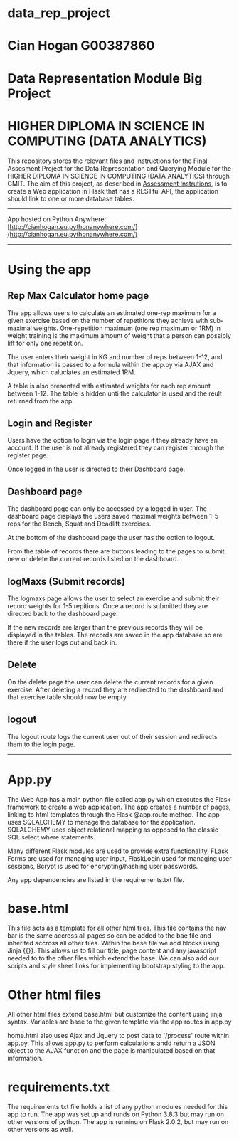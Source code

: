 # data_rep_project
# Cian Hogan G00387860
# Data Representation Module Big Project
# HIGHER DIPLOMA IN SCIENCE IN COMPUTING (DATA ANALYTICS)

This repository stores the relevant files and instructions for the Final Assesment Project for the Data Representation and Querying Module for the HIGHER DIPLOMA IN SCIENCE IN COMPUTING (DATA ANALYTICS) through GMIT.
The aim of this project, as described in [Assessment Instrutions](https://learnonline.gmit.ie/pluginfile.php/457695/mod_resource/content/8/Project%20Description.pdf), is to create a Web application in Flask that has a RESTful API, the application should link to one or more database tables.
***
App hosted on Python Anywhere: [http://cianhogan.eu.pythonanywhere.com/](http://cianhogan.eu.pythonanywhere.com/)
***
# Using the app
## Rep Max Calculator home page
The app allows users to calculate an estimated one-rep maximum for a given exercise based on the number of repetitions they achieve with sub-maximal weights.
One-repetition maximum (one rep maximum or 1RM) in weight training is the maximum amount of weight that a person can possibly lift for only one repetition.

The user enters their weight in KG and number of reps between 1-12, and that information is passed to a formula within the app.py via AJAX and Jquery, which caluclates an estimated 1RM.

A table is also presented with estimated weights for each rep amount between 1-12. The table is hidden unti the calculator is used and the reult returned from the app.

## Login and Register
Users have the option to login via the login page if they already have an account.
If the user is not already registered they can register through the register page.

Once logged in the user is directed to their Dashboard page.

## Dashboard page
The dashboard page can only be accessed by a logged in user.
The dashboard page displays the users saved maximal weights between 1-5 reps for the Bench, Squat and Deadlift exercises.

At the bottom of the dashboard page the user has the option to logout.

From the table of records there are buttons leading to the pages to submit new or delete the current records listed on the dashboard.

## logMaxs (Submit records)
The logmaxs page allows the user to select an exercise and submit their record weights for 1-5 repitions. Once a record is submitted they are directed back to the dashboard page. 

If the new records are larger than the previous records they will be displayed in the tables. The records are saved in the app database so are there if the user logs out and back in.

## Delete
On the delete page the user can delete the current records for a given exercise. After deleting a record they are redirected to the dashboard and that exercise table should now be empty.

## logout
The logout route logs the current user out of their session and redirects them to the login page.

***
# App.py
The Web App has a main python file called app.py which executes the Flask framework to create a web application. The app creates a number of pages, linking to html templates through the Flask @app.route method.
The app uses SQLALCHEMY to manage the database for the application. SQLALCHEMY uses object relational mapping as opposed to the classic SQL select where statements.

Many different Flask modules are used to provide extra functionality. FLask Forms are used for managing user input, FlaskLogin used for managing user sessions, Bcrypt is used for encrypting/hashing user passwords.

Any app dependencies are listed in the requirements.txt file.

# base.html
This file acts as a template for all other html files.
This file contains the nav bar is the same accross all pages so can be added to the bae file and inherited accross all other files.
Within the base file we add blocks using Jinja {{}}. This allows us to fill our title, page content and any javascript needed to to the other files which extend the base.
We can also add our scripts and style sheet links for implementing bootstrap styling to the app.

# Other html files
All other html files extend base.html but customize the content using jinja syntax.
Variables are base to the given template via the app routes in app.py

home.html also uses Ajax and Jquery to post data to '/process' route within app.py. This allows app.py to perform calculations andd return a JSON object to the AJAX function and the page is manipulated based on that information.

# requirements.txt
The requirements.txt file holds a list of any python modules needed for this app to run.
The app was set up and runds on Python 3.8.3 but may run on other versions of python.
The app is running on Flask 2.0.2, but may run on other versions as well.
